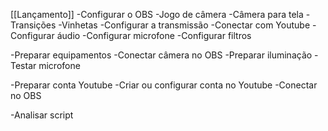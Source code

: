 [[Lançamento]]
-Configurar o OBS
	-Jogo de câmera
		-Câmera para tela
		-Transições
		-Vinhetas
	-Configurar a transmissão 
		-Conectar com Youtube
	-Configurar áudio
		-Configurar microfone
		-Configurar filtros


-Preparar equipamentos
	-Conectar câmera no OBS
	-Preparar iluminação
	-Testar microfone


-Preparar conta Youtube
	-Criar ou configurar conta no Youtube
	-Conectar no OBS

-Analisar script